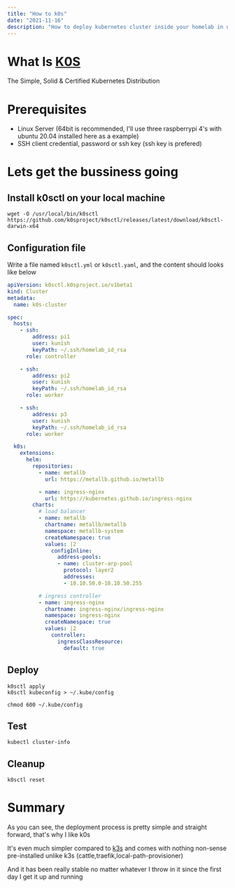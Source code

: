 ```yaml
---
title: "How to k0s"
date: "2021-11-16"
description: "How to deploy kubernetes cluster inside your homelab in under 10 minutes"
---
```


# What Is [K0S](https://k0sproject.io)

The Simple, Solid & Certified Kubernetes Distribution

# Prerequisites

- Linux Server (64bit is recommended, I'll use three raspberrypi 4's with ubuntu 20.04 installed here as a example)
- SSH client credential, password or ssh key (ssh key is prefered)

# Lets get the bussiness going

## Install k0sctl on your local machine

```shell
wget -O /usr/local/bin/k0sctl https://github.com/k0sproject/k0sctl/releases/latest/download/k0sctl-darwin-x64
```

## Configuration file

Write a file named `k0sctl.yml` or `k0sctl.yaml`, and the content should looks like below

```yml
apiVersion: k0sctl.k0sproject.io/v1beta1
kind: Cluster
metadata:
  name: k0s-cluster

spec:
  hosts:
    - ssh:
        address: pi1
        user: kunish
        keyPath: ~/.ssh/homelab_id_rsa
      role: controller

    - ssh:
        address: pi2
        user: kunish
        keyPath: ~/.ssh/homelab_id_rsa
      role: worker

    - ssh:
        address: p3
        user: kunish
        keyPath: ~/.ssh/homelab_id_rsa
      role: worker

  k0s:
    extensions:
      helm:
        repositories:
          - name: metallb
            url: https://metallb.github.io/metallb

          - name: ingress-nginx
            url: https://kubernetes.github.io/ingress-nginx
        charts:
          # load balancer
          - name: metallb
            chartname: metallb/metallb
            namespace: metallb-system
            createNamespace: true
            values: |2
              configInline:
                address-pools:
                - name: cluster-arp-pool
                  protocol: layer2
                  addresses:
                  - 10.10.50.0-10.10.50.255

          # ingress controller
          - name: ingress-nginx
            chartname: ingress-nginx/ingress-nginx
            namespace: ingress-nginx
            createNamespace: true
            values: |2
              controller:
                ingressClassResource:
                  default: true
```

## Deploy

```shell
k0sctl apply
k0sctl kubeconfig > ~/.kube/config

chmod 600 ~/.kube/config
```

## Test

```shell
kubectl cluster-info
```

## Cleanup

```shell
k0sctl reset
```

# Summary

As you can see, the deployment process is pretty simple and straight forward, that's why I like k0s

It's even much simpler compared to [k3s](https://k3s.io) and comes with nothing non-sense pre-installed unlike k3s (cattle,traefik,local-path-provisioner)

And it has been really stable no matter whatever I throw in it since the first day I get it up and running
